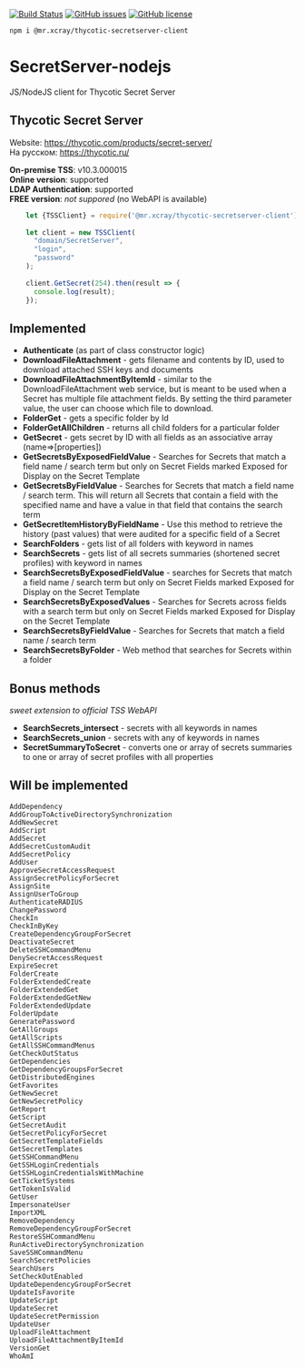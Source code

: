 [![Build Status](https://travis-ci.org/Afigenius/SecretServer-nodejs.svg?branch=master)](https://travis-ci.org/Afigenius/SecretServer-nodejs)
[![GitHub issues](https://img.shields.io/github/issues/Afigenius/SecretServer-nodejs.svg?style=flat)](https://github.com/Afigenius/SecretServer-nodejs/issues)
[![GitHub license](https://img.shields.io/github/license/Afigenius/SecretServer-nodejs.svg?style=flat)](https://github.com/Afigenius/SecretServer-nodejs/blob/master/LICENSE)

    npm i @mr.xcray/thycotic-secretserver-client

# SecretServer-nodejs
JS/NodeJS client for Thycotic Secret Server  

## Thycotic Secret Server  
Website: https://thycotic.com/products/secret-server/  
На русском: https://thycotic.ru/


**On-premise TSS**: v10.3.000015  
**Online version**: supported  
**LDAP Authentication**: supported  
**FREE version**: _not suppored_ (no WebAPI is available)

```JavaScript
    let {TSSClient} = require('@mr.xcray/thycotic-secretserver-client');
      
    let client = new TSSClient(
      "domain/SecretServer", 
      "login", 
      "password"
    );
      
    client.GetSecret(254).then(result => {
      console.log(result);
    });
```

## Implemented
 - **Authenticate** (as part of class constructor logic)
 - **DownloadFileAttachment** - gets filename and contents by ID, used to download attached SSH keys and documents
 - **DownloadFileAttachmentByItemId** - similar to the DownloadFileAttachment web service, but is meant to be used when a Secret has multiple file attachment fields. By setting the third parameter value, the user can choose which file to download.
 - **FolderGet** - gets a specific folder by Id
 - **FolderGetAllChildren** -  returns all child folders for a particular folder
 - **GetSecret** - gets secret by ID with all fields as an associative array (name=>[properties])
 - **GetSecretsByExposedFieldValue** - Searches for Secrets that match a field name / search term but only on Secret Fields marked Exposed for Display on the Secret Template
 - **GetSecretsByFieldValue** - Searches for Secrets that match a field name / search term. This will return all Secrets that contain a field with the specified name and have a value in that field that contains the search term
 - **GetSecretItemHistoryByFieldName** - Use this method to retrieve the history (past values) that were audited for a specific field of a Secret
 - **SearchFolders** - gets list of all folders with keyword in names
 - **SearchSecrets** - gets list of all secrets summaries (shortened secret profiles) with keyword in names
 - **SearchSecretsByExposedFieldValue** - searches for Secrets that match a field name / search term but only on Secret Fields marked Exposed for Display on the Secret Template
 - **SearchSecretsByExposedValues** - Searches for Secrets across fields with a search term but only on Secret Fields marked Exposed for Display on the Secret Template
 - **SearchSecretsByFieldValue** - Searches for Secrets that match a field name / search term
 - **SearchSecretsByFolder** - Web method that searches for Secrets within a folder

## Bonus methods
*sweet extension to official TSS WebAPI*
 - **SearchSecrets_intersect** - secrets with all keywords in names
 - **SearchSecrets_union** - secrets with any of keywords in names
 - **SecretSummaryToSecret** - converts one or array of secrets summaries to one or array of secret profiles with all properties

## Will be implemented
    AddDependency
    AddGroupToActiveDirectorySynchronization
    AddNewSecret
    AddScript
    AddSecret
    AddSecretCustomAudit
    AddSecretPolicy
    AddUser
    ApproveSecretAccessRequest
    AssignSecretPolicyForSecret
    AssignSite
    AssignUserToGroup
    AuthenticateRADIUS
    ChangePassword
    CheckIn
    CheckInByKey
    CreateDependencyGroupForSecret
    DeactivateSecret
    DeleteSSHCommandMenu
    DenySecretAccessRequest
    ExpireSecret
    FolderCreate
    FolderExtendedCreate
    FolderExtendedGet
    FolderExtendedGetNew
    FolderExtendedUpdate
    FolderUpdate
    GeneratePassword
    GetAllGroups
    GetAllScripts
    GetAllSSHCommandMenus
    GetCheckOutStatus
    GetDependencies
    GetDependencyGroupsForSecret
    GetDistributedEngines
    GetFavorites
    GetNewSecret
    GetNewSecretPolicy
    GetReport
    GetScript
    GetSecretAudit
    GetSecretPolicyForSecret
    GetSecretTemplateFields
    GetSecretTemplates
    GetSSHCommandMenu
    GetSSHLoginCredentials
    GetSSHLoginCredentialsWithMachine
    GetTicketSystems
    GetTokenIsValid
    GetUser
    ImpersonateUser
    ImportXML
    RemoveDependency
    RemoveDependencyGroupForSecret
    RestoreSSHCommandMenu
    RunActiveDirectorySynchronization
    SaveSSHCommandMenu
    SearchSecretPolicies
    SearchUsers
    SetCheckOutEnabled
    UpdateDependencyGroupForSecret
    UpdateIsFavorite
    UpdateScript
    UpdateSecret
    UpdateSecretPermission
    UpdateUser
    UploadFileAttachment
    UploadFileAttachmentByItemId
    VersionGet
    WhoAmI

